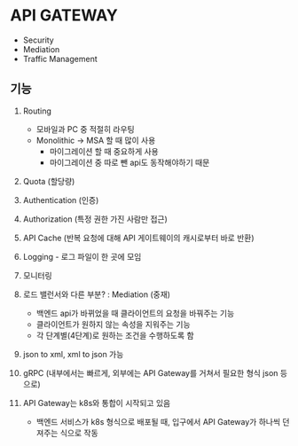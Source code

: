 # API GATEWAY

- Security
- Mediation
- Traffic Management

## 기능

1. Routing

   - 모바일과 PC 중 적절히 라우팅
   - Monolithic -> MSA 할 때 많이 사용
     - 마이그레이션 할 때 중요하게 사용
     - 마이그레이션 중 따로 뺀 api도 동작해야하기 때문

2. Quota (할당량)

3. Authentication (인증)

4. Authorization (특정 권한 가진 사람만 접근)

5. API Cache (반복 요청에 대해 API 게이트웨이의 캐시로부터 바로 반환)

6. Logging - 로그 파일이 한 곳에 모임

7. 모니터링

8. 로드 밸런서와 다른 부분? : Mediation (중재)

   - 백엔드 api가 바뀌었을 때 클라이언트의 요청을 바꿔주는 기능
   - 클라이언트가 원하지 않는 속성을 지워주는 기능
   - 각 단계별(4단계)로 원하는 조건을 수행하도록 함

9. json to xml, xml to json 가능

10. gRPC (내부에서는 빠르게, 외부에는 API Gateway를 거쳐서 필요한 형식 json 등으로)

11. API Gateway는 k8s와 통합이 시작되고 있음
    - 백엔드 서비스가 k8s 형식으로 배포될 때, 입구에서 API Gateway가 하나씩 던져주는 식으로 작동
